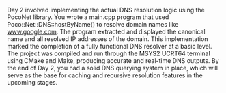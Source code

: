 Day 2 involved implementing the actual DNS resolution logic using the PocoNet library. 
You wrote a main.cpp program that used Poco::Net::DNS::hostByName() to resolve domain names like www.google.com. 
The program extracted and displayed the canonical name and all resolved IP addresses of the domain. 
This implementation marked the completion of a fully functional DNS resolver at a basic level. 
The project was compiled and run through the MSYS2 UCRT64 terminal using CMake and Make, producing accurate and real-time DNS outputs. 
By the end of Day 2, you had a solid DNS querying system in place, which will serve as the base for caching and recursive resolution features in the upcoming stages.
